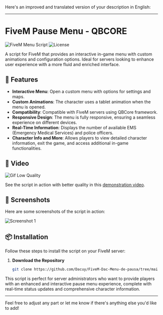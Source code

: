 Here's an improved and translated version of your description in English:

---

# FiveM Pause Menu - QBCORE

![FiveM Menu Script](https://img.shields.io/badge/version-2.1.0-brightgreen) ![License](https://img.shields.io/badge/license-MIT-blue)

A script for FiveM that provides an interactive in-game menu with custom animations and configuration options. Ideal for servers looking to enhance user experience with a more fluid and enriched interface.

## 🚀 Features

- **Interactive Menu**: Open a custom menu with options for settings and maps.
- **Custom Animations**: The character uses a tablet animation when the menu is opened.
- **Compatibility**: Compatible with FiveM servers using QBCore framework.
- **Responsive Design**: The menu is fully responsive, ensuring a seamless experience on different devices.
- **Real-Time Information**: Displays the number of available EMS (Emergency Medical Services) and police officers.
- **Character Info and More**: Allows players to view detailed character information, exit the game, and access additional in-game functionalities.

## 🎥 Video

![Gif Low Quality](https://github.com/Dacuy/QB-Core-Dac-Pause-Menu/blob/main/nui/ui/assets/dacpausemenu2.0.gif)

See the script in action with better quality in this [demonstration video](https://youtu.be/9tHTOlEHReQ).

## 📸 Screenshots

Here are some screenshots of the script in action:

![Screenshot 1](https://github.com/Dacuy/QB-Core-Dac-Pause-Menu/blob/main/nui/ui/assets/screenShot.png)

## 📦 Installation

Follow these steps to install the script on your FiveM server:

1. **Download the Repository**

   ```bash
   git clone https://github.com/Dacuy/FiveM-Dac-Menu-de-pausa/tree/main
   ```

This script is perfect for server administrators who want to provide players with an enhanced and interactive pause menu experience, complete with real-time status updates and comprehensive character information.

---

Feel free to adjust any part or let me know if there's anything else you'd like to add!
